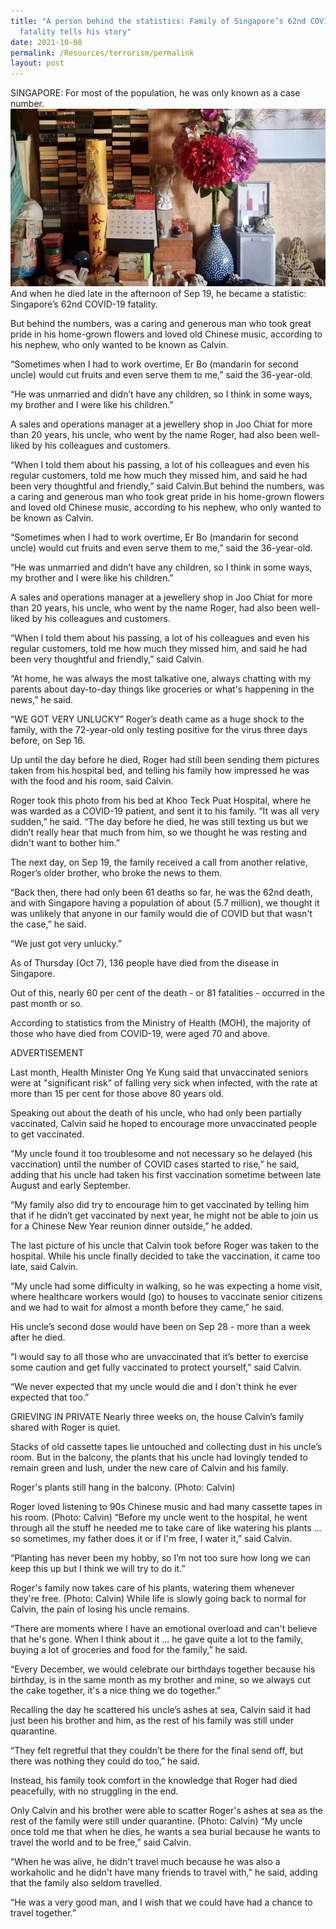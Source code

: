 ```yaml
---
title: "A person behind the statistics: Family of Singapore’s 62nd COVID-19
  fatality tells his story"
date: 2021-10-08
permalink: /Resources/terrorism/permalink
layout: post
---
```

SINGAPORE: For most of the population, he was only known as a case number.
![Alt text for image on Isomer site](/images/111111.jpg)
And when he died late in the afternoon of Sep 19, he became a statistic: Singapore’s 62nd COVID-19 fatality.

But behind the numbers, was a caring and generous man who took great pride in his home-grown flowers and loved old Chinese music, according to his nephew, who only wanted to be known as Calvin.

“Sometimes when I had to work overtime, Er Bo (mandarin for second uncle) would cut fruits and even serve them to me,” said the 36-year-old.

“He was unmarried and didn’t have any children, so I think in some ways, my brother and I were like his children.”

A sales and operations manager at a jewellery shop in Joo Chiat for more than 20 years, his uncle, who went by the name Roger, had also been well-liked by his colleagues and customers.

“When I told them about his passing, a lot of his colleagues and even his regular customers, told me how much they missed him, and said he had been very thoughtful and friendly,” said Calvin.But behind the numbers, was a caring and generous man who took great pride in his home-grown flowers and loved old Chinese music, according to his nephew, who only wanted to be known as Calvin.

“Sometimes when I had to work overtime, Er Bo (mandarin for second uncle) would cut fruits and even serve them to me,” said the 36-year-old.

“He was unmarried and didn’t have any children, so I think in some ways, my brother and I were like his children.”

A sales and operations manager at a jewellery shop in Joo Chiat for more than 20 years, his uncle, who went by the name Roger, had also been well-liked by his colleagues and customers.

“When I told them about his passing, a lot of his colleagues and even his regular customers, told me how much they missed him, and said he had been very thoughtful and friendly,” said Calvin.

“At home, he was always the most talkative one, always chatting with my parents about day-to-day things like groceries or what's happening in the news,” he said.

“WE GOT VERY UNLUCKY”
Roger’s death came as a huge shock to the family, with the 72-year-old only testing positive for the virus three days before, on Sep 16.

Up until the day before he died, Roger had still been sending them pictures taken from his hospital bed, and telling his family how impressed he was with the food and his room, said Calvin.

Roger took this photo from his bed at Khoo Teck Puat Hospital, where he was warded as a COVID-19 patient, and sent it to his family.
“It was all very sudden,” he said. “The day before he died, he was still texting us but we didn’t really hear that much from him, so we thought he was resting and didn't want to bother him.”

The next day, on Sep 19, the family received a call from another relative, Roger’s older brother, who broke the news to them.

“Back then, there had only been 61 deaths so far, he was the 62nd death, and with Singapore having a population of about (5.7 million), we thought it was unlikely that anyone in our family would die of COVID but that wasn't the case,” he said.

“We just got very unlucky.”

As of Thursday (Oct 7), 136 people have died from the disease in Singapore.

Out of this, nearly 60 per cent of the death - or 81 fatalities - occurred in the past month or so.

According to statistics from the Ministry of Health (MOH), the majority of those who have died from COVID-19, were aged 70 and above.

ADVERTISEMENT

Last month, Health Minister Ong Ye Kung said that unvaccinated seniors were at "significant risk" of falling very sick when infected, with the rate at more than 15 per cent for those above 80 years old.

Speaking out about the death of his uncle, who had only been partially vaccinated, Calvin said he hoped to encourage more unvaccinated people to get vaccinated.

“My uncle found it too troublesome and not necessary so he delayed (his vaccination) until the number of COVID cases started to rise,” he said, adding that his uncle had taken his first vaccination sometime between late August and early September.

“My family also did try to encourage him to get vaccinated by telling him that if he didn’t get vaccinated by next year, he might not be able to join us for a Chinese New Year reunion dinner outside,” he added.

The last picture of his uncle that Calvin took before Roger was taken to the hospital.
While his uncle finally decided to take the vaccination, it came too late, said Calvin.

“My uncle had some difficulty in walking, so he was expecting a home visit, where healthcare workers would (go) to houses to vaccinate senior citizens and we had to wait for almost a month before they came,” he said.

His uncle’s second dose would have been on Sep 28 - more than a week after he died.

“I would say to all those who are unvaccinated that it’s better to exercise some caution and get fully vaccinated to protect yourself,” said Calvin.

“We never expected that my uncle would die and I don't think he ever expected that too.”

GRIEVING IN PRIVATE
Nearly three weeks on, the house Calvin’s family shared with Roger is quiet.

Stacks of old cassette tapes lie untouched and collecting dust in his uncle’s room. But in the balcony, the plants that his uncle had lovingly tended to remain green and lush, under the new care of Calvin and his family.

Roger's plants still hang in the balcony. (Photo: Calvin)

Roger loved listening to 90s Chinese music and had many cassette tapes in his room. (Photo: Calvin)
“Before my uncle went to the hospital, he went through all the stuff he needed me to take care of like watering his plants ... so sometimes, my father does it or if I'm free, I water it,” said Calvin.

“Planting has never been my hobby, so I’m not too sure how long we can keep this up but I think we will try to do it.”

Roger's family now takes care of his plants, watering them whenever they're free. (Photo: Calvin)
While life is slowly going back to normal for Calvin, the pain of losing his uncle remains.

“There are moments where I have an emotional overload and can't believe that he's gone. When I think about it ... he gave quite a lot to the family, buying a lot of groceries and food for the family,” he said.

“Every December, we would celebrate our birthdays together because his birthday, is in the same month as my brother and mine, so we always cut the cake together, it's a nice thing we do together.”

Recalling the day he scattered his uncle’s ashes at sea, Calvin said it had just been his brother and him, as the rest of his family was still under quarantine.

“They felt regretful that they couldn’t be there for the final send off, but there was nothing they could do too,” he said.

Instead, his family took comfort in the knowledge that Roger had died peacefully, with no struggling in the end.


Only Calvin and his brother were able to scatter Roger's ashes at sea as the rest of the family were still under quarantine. (Photo: Calvin)
“My uncle once told me that when he dies, he wants a sea burial because he wants to travel the world and to be free,” said Calvin.

“When he was alive, he didn't travel much because he was also a workaholic and he didn't have many friends to travel with,” he said, adding that the family also seldom travelled.

“He was a very good man, and I wish that we could have had a chance to travel together.”